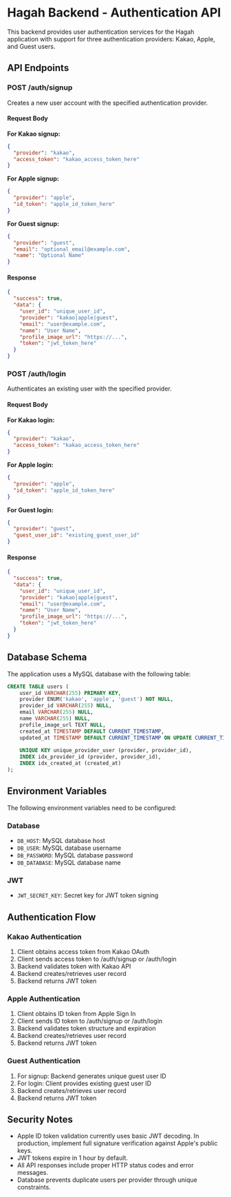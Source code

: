 # Hagah Backend - Authentication API

This backend provides user authentication services for the Hagah application with support for three authentication providers: Kakao, Apple, and Guest users.

## API Endpoints

### POST /auth/signup
Creates a new user account with the specified authentication provider.

#### Request Body

**For Kakao signup:**
```json
{
  "provider": "kakao",
  "access_token": "kakao_access_token_here"
}
```

**For Apple signup:**
```json
{
  "provider": "apple", 
  "id_token": "apple_id_token_here"
}
```

**For Guest signup:**
```json
{
  "provider": "guest",
  "email": "optional_email@example.com",
  "name": "Optional Name"
}
```

#### Response
```json
{
  "success": true,
  "data": {
    "user_id": "unique_user_id",
    "provider": "kakao|apple|guest",
    "email": "user@example.com",
    "name": "User Name",
    "profile_image_url": "https://...",
    "token": "jwt_token_here"
  }
}
```

### POST /auth/login
Authenticates an existing user with the specified provider.

#### Request Body

**For Kakao login:**
```json
{
  "provider": "kakao",
  "access_token": "kakao_access_token_here"
}
```

**For Apple login:**
```json
{
  "provider": "apple",
  "id_token": "apple_id_token_here"
}
```

**For Guest login:**
```json
{
  "provider": "guest",
  "guest_user_id": "existing_guest_user_id"
}
```

#### Response
```json
{
  "success": true,
  "data": {
    "user_id": "unique_user_id",
    "provider": "kakao|apple|guest",
    "email": "user@example.com", 
    "name": "User Name",
    "profile_image_url": "https://...",
    "token": "jwt_token_here"
  }
}
```

## Database Schema

The application uses a MySQL database with the following table:

```sql
CREATE TABLE users (
    user_id VARCHAR(255) PRIMARY KEY,
    provider ENUM('kakao', 'apple', 'guest') NOT NULL,
    provider_id VARCHAR(255) NULL,
    email VARCHAR(255) NULL,
    name VARCHAR(255) NULL,
    profile_image_url TEXT NULL,
    created_at TIMESTAMP DEFAULT CURRENT_TIMESTAMP,
    updated_at TIMESTAMP DEFAULT CURRENT_TIMESTAMP ON UPDATE CURRENT_TIMESTAMP,
    
    UNIQUE KEY unique_provider_user (provider, provider_id),
    INDEX idx_provider_id (provider, provider_id),
    INDEX idx_created_at (created_at)
);
```

## Environment Variables

The following environment variables need to be configured:

### Database
- `DB_HOST`: MySQL database host
- `DB_USER`: MySQL database username
- `DB_PASSWORD`: MySQL database password
- `DB_DATABASE`: MySQL database name

### JWT
- `JWT_SECRET_KEY`: Secret key for JWT token signing

## Authentication Flow

### Kakao Authentication
1. Client obtains access token from Kakao OAuth
2. Client sends access token to /auth/signup or /auth/login
3. Backend validates token with Kakao API
4. Backend creates/retrieves user record
5. Backend returns JWT token

### Apple Authentication
1. Client obtains ID token from Apple Sign In
2. Client sends ID token to /auth/signup or /auth/login
3. Backend validates token structure and expiration
4. Backend creates/retrieves user record
5. Backend returns JWT token

### Guest Authentication
1. For signup: Backend generates unique guest user ID
2. For login: Client provides existing guest user ID
3. Backend creates/retrieves user record
4. Backend returns JWT token

## Security Notes

- Apple ID token validation currently uses basic JWT decoding. In production, implement full signature verification against Apple's public keys.
- JWT tokens expire in 1 hour by default.
- All API responses include proper HTTP status codes and error messages.
- Database prevents duplicate users per provider through unique constraints.